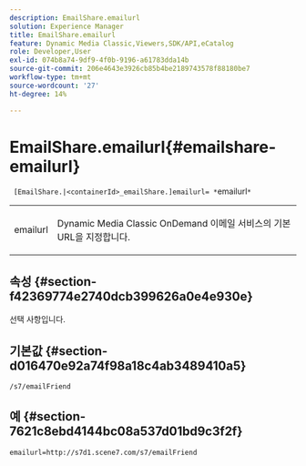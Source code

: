 ```yaml
---
description: EmailShare.emailurl
solution: Experience Manager
title: EmailShare.emailurl
feature: Dynamic Media Classic,Viewers,SDK/API,eCatalog
role: Developer,User
exl-id: 074b8a74-9df9-4f0b-9196-a61783dda14b
source-git-commit: 206e4643e3926cb85b4be2189743578f88180be7
workflow-type: tm+mt
source-wordcount: '27'
ht-degree: 14%

---
```


# EmailShare.emailurl{#emailshare-emailurl}

` [EmailShare.|<containerId>_emailShare.]emailurl= *`emailurl`*`

<table id="table_5321841E90C941678F32AAF995CDC257"> 
 <tbody> 
  <tr> 
   <td colname="col1"> <p><span class="codeph"><span class="varname"> emailurl</span></span> </p> </td> 
   <td colname="col2"> <p> Dynamic Media Classic OnDemand 이메일 서비스의 기본 URL을 지정합니다. </p> </td> 
  </tr> 
 </tbody> 
</table>

## 속성 {#section-f42369774e2740dcb399626a0e4e930e}

선택 사항입니다.

## 기본값 {#section-d016470e92a74f98a18c4ab3489410a5}

`/s7/emailFriend`

## 예 {#section-7621c8ebd4144bc08a537d01bd9c3f2f}

`emailurl=http://s7d1.scene7.com/s7/emailFriend`
